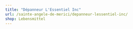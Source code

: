```yaml
---
title: "Dépanneur L'Essentiel Inc"
url: /sainte-angele-de-merici/depanneur-lessentiel-inc/
shop: Lebensmittel
---
```

